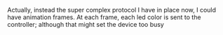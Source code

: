 Actually, instead the super complex protocol I have in place now, I could have animation frames. At each frame, each led color is sent to the controller; although that might set the device too busy